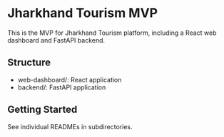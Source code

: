 # Jharkhand Tourism MVP

This is the MVP for Jharkhand Tourism platform, including a React web dashboard and FastAPI backend.

## Structure

- web-dashboard/: React application
- backend/: FastAPI application

## Getting Started

See individual READMEs in subdirectories.
